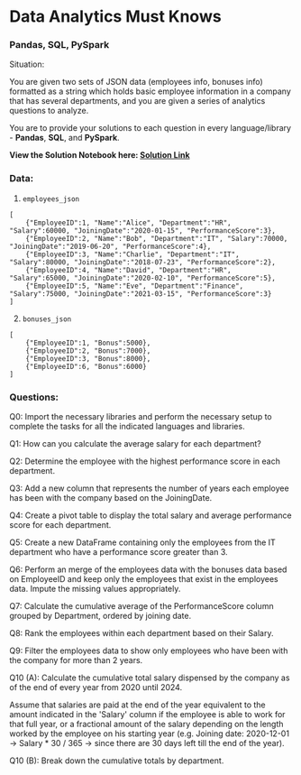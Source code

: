 # Data Analytics Must Knows

### Pandas, SQL, PySpark

Situation: 

You are given two sets of JSON data (employees info, bonuses info) formatted as a string which holds basic employee information in a company that has several departments, and you are given a series of analytics questions to analyze. 

You are to provide your solutions to each question in every language/library - **Pandas**, **SQL**, and **PySpark**.

**View the Solution Notebook here: [Solution Link](https://github.com/20100215/DA-Must-Knows_Pandas-PySpark-SQL/blob/main/notebook.ipynb)**

### Data:


1. `employees_json` 
``` 
[
    {"EmployeeID":1, "Name":"Alice", "Department":"HR", "Salary":60000, "JoiningDate":"2020-01-15", "PerformanceScore":3},
    {"EmployeeID":2, "Name":"Bob", "Department":"IT", "Salary":70000, "JoiningDate":"2019-06-20", "PerformanceScore":4},
    {"EmployeeID":3, "Name":"Charlie", "Department":"IT", "Salary":80000, "JoiningDate":"2018-07-23", "PerformanceScore":2},
    {"EmployeeID":4, "Name":"David", "Department":"HR", "Salary":65000, "JoiningDate":"2020-02-10", "PerformanceScore":5},
    {"EmployeeID":5, "Name":"Eve", "Department":"Finance", "Salary":75000, "JoiningDate":"2021-03-15", "PerformanceScore":3}
]
```
2. `bonuses_json`
```
[
    {"EmployeeID":1, "Bonus":5000},
    {"EmployeeID":2, "Bonus":7000},
    {"EmployeeID":3, "Bonus":8000},
    {"EmployeeID":6, "Bonus":6000}
]
```

### Questions:

Q0: Import the necessary libraries and perform the necessary setup to complete the tasks for all the indicated languages and libraries.

Q1: How can you calculate the average salary for each department?

Q2: Determine the employee with the highest performance score in each department.

Q3: Add a new column that represents the number of years each employee has been with the company based on the JoiningDate.

Q4: Create a pivot table to display the total salary and average performance score for each department.

Q5: Create a new DataFrame containing only the employees from the IT department who have a performance score greater than 3.

Q6: Perform an merge of the employees data with the bonuses data based on EmployeeID and keep only the employees that exist in the employees data. Impute the missing values appropriately.

Q7: Calculate the cumulative average of the PerformanceScore column grouped by Department, ordered by joining date.

Q8: Rank the employees within each department based on their Salary.

Q9: Filter the employees data to show only employees who have been with the company for more than 2 years.

Q10 (A): Calculate the cumulative total salary dispensed by the company as of the end of every year from 2020 until 2024.

Assume that salaries are paid at the end of the year equivalent to the amount indicated in the 'Salary' column if the employee is able to work for that full year, or a fractional amount of the salary depending on the length worked by the employee on his starting year (e.g. Joining date: 2020-12-01 -> Salary * 30 / 365 -> since there are 30 days left till the end of the year).

Q10 (B): Break down the cumulative totals by department.